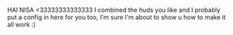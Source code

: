 HAI NISA <33333333333333
I combined the huds you like and I probably put a config in here for you too, I'm sure I'm about to show u how to make it all work :)
